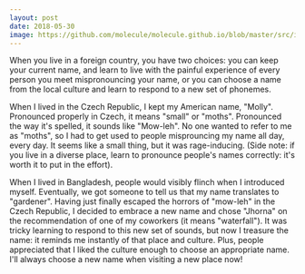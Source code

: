 ```yaml
---
layout: post
date: 2018-05-30
image: https://github.com/molecule/molecule.github.io/blob/master/src/img/map-image.svg
---
```


When you live in a foreign country, you have two choices: you can keep your current name, and learn to live with the painful experience of every person you meet mispronouncing your name, or you can choose a name from the local culture and learn to respond to a new set of phonemes. 

When I lived in the Czech Republic, I kept my American name, "Molly". Pronounced properly in Czech, it means "small" or "moths". Pronounced the way it's spelled, it sounds like "Mow-leh". No one wanted to refer to me as "moths", so I had to get used to people misprouncing my name all day, every day. It seems like a small thing, but it was rage-inducing. (Side note: if you live in a diverse place, learn to pronounce people's names correctly: it's worth it to put in the effort). 

When I lived in Bangladesh, people would visibly flinch when I introduced myself. Eventually, we got someone to tell us that my name translates to "gardener". Having just finally escaped the horrors of "mow-leh" in the Czech Republic, I decided to embrace a new name and chose "Jhorna" on the recommendation of one of my coworkers (it means "waterfall"). It was tricky learning to respond to this new set of sounds, but now I treasure the name: it reminds me instantly of that place and culture. Plus, people appreciated that I liked the culture enough to choose an appropriate name. I'll always choose a new name when visiting a new place now!
